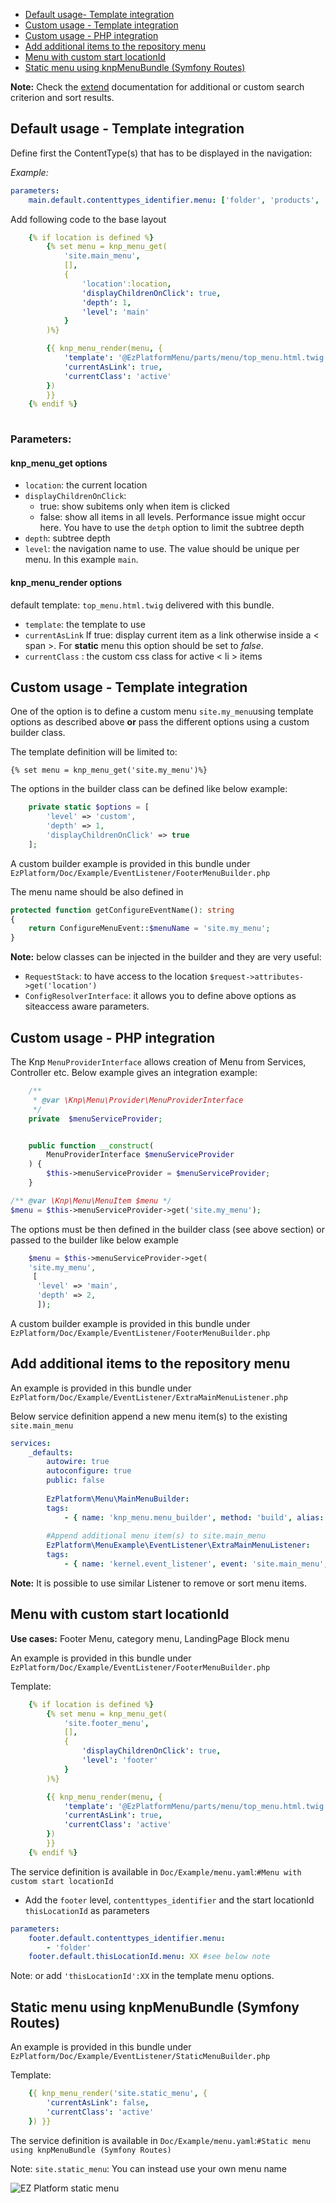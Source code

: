 
- [Default usage- Template integration](#default-usage---template-integration)
- [Custom usage - Template integration](#custom-usage---template-integration)
- [Custom usage - PHP integration](#custom-usage---php-integration)
- [Add additional items to the repository menu](#add-additional-items-to-the-repository-menu)
- [Menu with custom start locationId](#menu-with-custom-start-locationId)
- [Static menu using knpMenuBundle (Symfony Routes)](#static-menu-using-knpMenuBundle-symfony-routes)

**Note:** Check the [extend](extend.md) documentation for additional or custom search criterion and sort results.

## Default usage - Template integration

Define first the ContentType(s) that has to be displayed in the navigation:

_Example:_
```yaml
parameters:
    main.default.contenttypes_identifier.menu: ['folder', 'products', 'article', 'product_item']
```

Add following code to the base layout

```yaml
    {% if location is defined %}
        {% set menu = knp_menu_get(
            'site.main_menu',
            [],
            {
                'location':location,
                'displayChildrenOnClick': true,
                'depth': 1,
                'level': 'main'
            }
        )%}

        {{ knp_menu_render(menu, {
            'template': '@EzPlatformMenu/parts/menu/top_menu.html.twig',
            'currentAsLink': true,
            'currentClass': 'active'
        })
        }}
    {% endif %}
    
```

### Parameters:

#### knp_menu_get options

- `location`: the current location
- `displayChildrenOnClick`:
    - true: show subitems only when item is clicked
    - false: show all items in all levels. Performance issue might occur here. You have to use the `detph` option to limit the subtree depth
- `depth`: subtree depth
- `level`: the navigation name to use. The value should be unique per menu. In this example `main`.


#### knp_menu_render options

default template: `top_menu.html.twig` delivered with this bundle.

- `template`: the template to use
- `currentAsLink` If true: display current item as a link otherwise inside a < span >. For **static** menu this option should be set to _false_.
- `currentClass` : the custom css class for active < li > items


## Custom usage - Template integration
One of the option is to define a custom menu `site.my_menu`using template options as described above **or** pass the different options using a custom builder class.

The template definition will be limited to:
```
{% set menu = knp_menu_get('site.my_menu')%}
```

The options in the builder class can be defined like below example:

```php
    private static $options = [
        'level' => 'custom',
        'depth' => 1,
        'displayChildrenOnClick' => true
    ];
```

A custom builder example is provided in this bundle under `EzPlatform/Doc/Example/EventListener/FooterMenuBuilder.php` 

The menu name should be also defined in 

```php
protected function getConfigureEventName(): string
{
    return ConfigureMenuEvent::$menuName = 'site.my_menu';
}
```

**Note:** below classes can be injected in the builder and they are very useful:
* `RequestStack`: to have access to the location `$request->attributes->get('location')` 
* `ConfigResolverInterface`: it allows you to define above options as siteaccess aware parameters.

## Custom usage - PHP integration

The Knp `MenuProviderInterface` allows creation of Menu from Services, Controller etc. Below example gives an integration example:

```php
    /**
     * @var \Knp\Menu\Provider\MenuProviderInterface
     */
    private  $menuServiceProvider;


    public function __construct(
        MenuProviderInterface $menuServiceProvider
    ) {
        $this->menuServiceProvider = $menuServiceProvider;
    }
```

```php
/** @var \Knp\Menu\MenuItem $menu */
$menu = $this->menuServiceProvider->get('site.my_menu');
```
The options must be then defined in the builder class (see above section) or passed to the builder like below example

```php
    $menu = $this->menuServiceProvider->get(
    'site.my_menu',
     [
      'level' => 'main', 
      'depth' => 2,
      ]);
```

A custom builder example is provided in this bundle under `EzPlatform/Doc/Example/EventListener/FooterMenuBuilder.php`

## Add additional items to the repository menu

An example is provided in this bundle under `EzPlatform/Doc/Example/EventListener/ExtraMainMenuListener.php`

Below service definition append a new menu item(s) to the existing `site.main_menu`

```yaml
services:
    _defaults:
        autowire: true
        autoconfigure: true
        public: false
        
        EzPlatform\Menu\MainMenuBuilder:
        tags:
            - { name: 'knp_menu.menu_builder', method: 'build', alias: 'site.main_menu' }
            
        #Append additional menu item(s) to site.main_menu
        EzPlatform\MenuExample\EventListener\ExtraMainMenuListener:
        tags:
            - { name: 'kernel.event_listener', event: 'site.main_menu', method: 'onMenuConfigure' }
```

**Note:** It is possible to use similar Listener to remove or sort menu items.

## Menu with custom start locationId

**Use cases:** Footer Menu, category menu, LandingPage Block menu

An example is provided in this bundle under `EzPlatform/Doc/Example/EventListener/FooterMenuBuilder.php`

Template:
```yaml
    {% if location is defined %}
        {% set menu = knp_menu_get(
            'site.footer_menu',
            [],
            {
                'displayChildrenOnClick': true,
                'level': 'footer'
            }
        )%}

        {{ knp_menu_render(menu, {
            'template': '@EzPlatformMenu/parts/menu/top_menu.html.twig',
            'currentAsLink': true,
            'currentClass': 'active'
        })
        }}
    {% endif %}

```

The service definition is available in `Doc/Example/menu.yaml`:`#Menu with custom start locationId`

- Add the `footer` level, `contenttypes_identifier` and the start locationId `thisLocationId` as parameters

```yaml
parameters:
    footer.default.contenttypes_identifier.menu:
        - 'folder'
    footer.default.thisLocationId.menu: XX #see below note

```

Note: or add `'thisLocationId':XX` in the template menu options.

## Static menu using knpMenuBundle (Symfony Routes)

An example is provided in this bundle under `EzPlatform/Doc/Example/EventListener/StaticMenuBuilder.php`

Template:

```yaml
    {{ knp_menu_render('site.static_menu', {
        'currentAsLink': false,
        'currentClass': 'active'
    }) }}
```

The service definition is available in `Doc/Example/menu.yaml`:`#Static menu using knpMenuBundle (Symfony Routes)`

Note: `site.static_menu`: You can instead use your own menu name 

![EZ Platform static menu](Images/static_menu.png?raw=true "EZ Platform menu navigation")